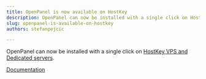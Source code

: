 ```yaml
---
title: OpenPanel is now available on HostKey
description: OpenPanel can now be installed with a single click on HostKey VPS and Dedicated servers.
slug: openpanel-is-available-on-hostkey
authors: stefanpejcic

---
```


OpenPanel can now be installed with a single click on [HostKey VPS and Dedicated servers](https://hostkey.com/apps/hosting-control-panels/).

<!--truncate-->

[Documentation](https://hostkey.com/documentation/marketplace/hosting_control_panels/openpanel/)
 
